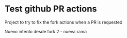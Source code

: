 # Test github PR actions

Project to try to fix the fork actions when a PR is requested

Nuevo intento desde fork 2 - nueva rama
